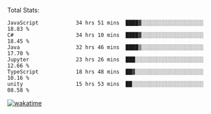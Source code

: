 Total Stats:
<!--START_SECTION:waka-->

```text
JavaScript            34 hrs 51 mins  ████▓░░░░░░░░░░░░░░░░░░░░   18.83 %
C#                    34 hrs 10 mins  ████▓░░░░░░░░░░░░░░░░░░░░   18.45 %
Java                  32 hrs 46 mins  ████▒░░░░░░░░░░░░░░░░░░░░   17.70 %
Jupyter               23 hrs 26 mins  ███░░░░░░░░░░░░░░░░░░░░░░   12.66 %
TypeScript            18 hrs 48 mins  ██▓░░░░░░░░░░░░░░░░░░░░░░   10.16 %
unity                 15 hrs 53 mins  ██░░░░░░░░░░░░░░░░░░░░░░░   08.58 %
```

<!--END_SECTION:waka-->

[![wakatime](https://wakatime.com/badge/user/d6a1e036-2153-43d6-9604-0dce67457b7f.svg)](https://wakatime.com/@d6a1e036-2153-43d6-9604-0dce67457b7f)
